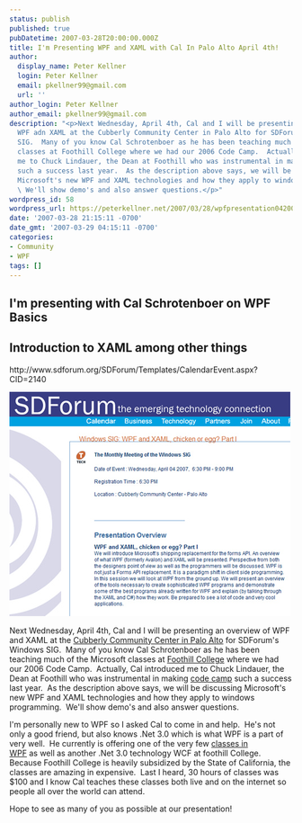 ```yaml
---
status: publish
published: true
pubDatetime: 2007-03-28T20:00:00.000Z
title: I'm Presenting WPF and XAML with Cal In Palo Alto April 4th!
author:
  display_name: Peter Kellner
  login: Peter Kellner
  email: pkellner99@gmail.com
  url: ''
author_login: Peter Kellner
author_email: pkellner99@gmail.com
description: "<p>Next Wednesday, April 4th, Cal and I will be presenting an overview of
  WPF adn XAML at the Cubberly Community Center in Palo Alto for SDForum's Windows
  SIG.  Many of you know Cal Schrotenboer as he has been teaching much of the Microsoft
  classes at Foothill College where we had our 2006 Code Camp.  Actually, Cal introduced
  me to Chuck Lindauer, the Dean at Foothill who was instrumental in making code camp
  such a success last year.  As the description above says, we will be discussing
  Microsoft's new WPF and XAML technologies and how they apply to windows programming.
  \ We'll show demo's and also answer questions.</p>"
wordpress_id: 58
wordpress_url: https://peterkellner.net/2007/03/28/wpfpresentation042007/
date: '2007-03-28 21:15:11 -0700'
date_gmt: '2007-03-29 04:15:11 -0700'
categories:
- Community
- WPF
tags: []
---
```

<h2>I'm presenting with Cal Schrotenboer on WPF Basics</h2>
<h2>Introduction to XAML among other things</h2>
<p>http://www.sdforum.org/SDForum/Templates/CalendarEvent.aspx?CID=2140</p>
<p>
<p><img class="style1" alt="Presentation" src="/wp/wp-content/uploads/2007/03/SDForums04042007.jpg" /></p></p>
<p> <!--more-->
<p>Next Wednesday, April 4th, Cal and I will be presenting an overview of WPF and XAML at the <a href="http://www.city.palo-alto.ca.us/community-services/rec-cubberleymap.html">Cubberly Community Center in Palo Alto</a> for SDForum's Windows SIG.&#160; Many of you know Cal Schrotenboer as he has been teaching much of the Microsoft classes at <a href="http://www.siliconvalley-codecamp.com/Venue.aspx">Foothill College</a> where we had our 2006 Code Camp.&#160; Actually, Cal introduced me to Chuck Lindauer, the Dean at Foothill who was instrumental in making <a href="http://www.siliconvalley-codecamp.com/Venue.aspx">code camp</a> such a success last year.&#160; As the description above says, we will be discussing Microsoft's new WPF and XAML technologies and how they apply to windows programming.&#160; We'll show demo's and also answer questions.</p>
<p>I'm personally new to WPF so I asked Cal to come in and help.&#160; He's not only a good friend, but also knows .Net 3.0 which is what WPF is a part of very well.&#160; He currently is offering one of the very few <a href="http://www.schrotenboer.com/foothill/syllabuscis-019m.htm">classes in     <br />WPF</a> as well as another .Net 3.0 technology WCF at foothill College.&#160; Because Foothill College is heavily subsidized by the State of California, the classes are amazing in expensive.&#160; Last I heard, 30 hours of classes was $100 and I know Cal teaches these classes both live and on the internet so people all over the world can attend.</p>
<p>Hope to see as many of you as possible at our presentation!</p>
